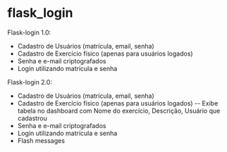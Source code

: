 # flask_login
Flask-login 1.0:
- Cadastro de Usuários (matrícula, email, senha)
- Cadastro de Exercício físico (apenas para usuários logados)
- Senha e e-mail criptografados
- Login utilizando matrícula e senha

Flask-login 2.0: 
- Cadastro de Usuários (matrícula, email, senha)
- Cadastro de Exercício físico (apenas para usuários logados)
 -- Exibe tabela no dashboard com Nome do exercício, Descrição, Usuário que cadastrou
- Senha e e-mail criptografados
- Login utilizando matrícula e senha
- Flash messages
